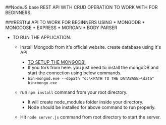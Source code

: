 ##NodeJS base REST API WITH CRUD OPERATION TO WORK WITH FOR BEGINNERS. 


###RESTful API TO WORK FOR BEGINNERS USING 
    * MONGODB
    * MONGOOSE
    * EXPRESS
    * MORGAN
    * BODY PARSER
    

* TO RUN THE APPLICATION.

    * Install Mongodb from it's official website. create database using it's API.
        * [TO SETUP THE MONGODB!](https://www.tutorialspoint.com/mongodb/mongodb_environment.htm)
        * If you fork from here. you just need to install the mongoDB and start the connection using below commands.
        * `` bin>mongod.exe --dbpath "d:\<PATH TO THE DATABASE>\data" 
             bin>mongo.exe ``
    
    * run ``npm install`` command from your root directory. 
        * It will create node_modules folder inside your directory.
        * Node should be installed for above command to run properly.
        
        
    * Hit ``node server.js`` command from root directory to start the server.